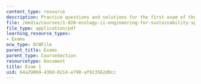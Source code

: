 ```yaml
---
content_type: resource
description: Practice questions and solutions for the first exam of the course.
file: /media/courses/1-020-ecology-ii-engineering-for-sustainability-spring-2008/64a29069438d0214e790af913562d0cc_practice1.pdf
file_type: application/pdf
learning_resource_types:
- Exams
ocw_type: OCWFile
parent_title: Exams
parent_type: CourseSection
resourcetype: Document
title: Exam 1
uid: 64a29069-438d-0214-e790-af913562d0cc
---
```

